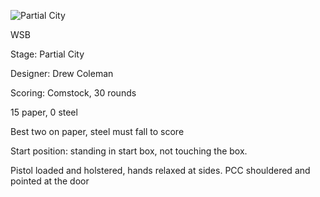 ![Partial City](https://github.com/bagellord/USPSA-Stages/blob/master/26-30%20rounds/Partial%20City%20-%2030%20Rounds%20-%20Comstock/Partial%20City.png)

WSB

Stage: Partial City

Designer: Drew Coleman

Scoring: Comstock, 30 rounds

15 paper, 0 steel

Best two on paper, steel must fall to score

Start position: standing in start box, not touching the box.

Pistol loaded and holstered, hands relaxed at sides. PCC shouldered and pointed at the door
